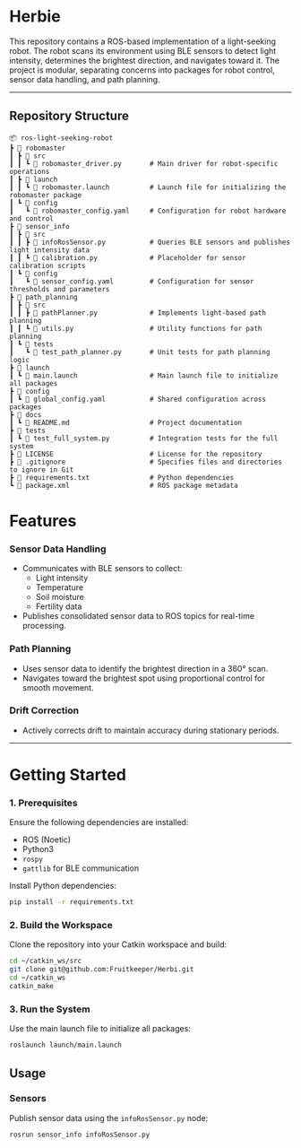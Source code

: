# **Herbie**

This repository contains a ROS-based implementation of a light-seeking robot. The robot scans its environment using BLE sensors to detect light intensity, determines the brightest direction, and navigates toward it. The project is modular, separating concerns into packages for robot control, sensor data handling, and path planning.

---

## **Repository Structure**

```plaintext
📦 ros-light-seeking-robot
┣ 📂 robomaster
┃ ┣ 📂 src
┃ ┃ ┗ 📜 robomaster_driver.py       # Main driver for robot-specific operations
┃ ┣ 📂 launch
┃ ┃ ┗ 📜 robomaster.launch          # Launch file for initializing the robomaster package
┃ ┗ 📂 config
┃   ┗ 📜 robomaster_config.yaml     # Configuration for robot hardware and control
┣ 📂 sensor_info
┃ ┣ 📂 src
┃ ┃ ┣ 📜 infoRosSensor.py           # Queries BLE sensors and publishes light intensity data
┃ ┃ ┗ 📜 calibration.py             # Placeholder for sensor calibration scripts
┃ ┗ 📂 config
┃   ┗ 📜 sensor_config.yaml         # Configuration for sensor thresholds and parameters
┣ 📂 path_planning
┃ ┣ 📂 src
┃ ┃ ┣ 📜 pathPlanner.py             # Implements light-based path planning
┃ ┃ ┗ 📜 utils.py                   # Utility functions for path planning
┃ ┗ 📂 tests
┃   ┗ 📜 test_path_planner.py       # Unit tests for path planning logic
┣ 📂 launch
┃ ┗ 📜 main.launch                  # Main launch file to initialize all packages
┣ 📂 config
┃ ┗ 📜 global_config.yaml           # Shared configuration across packages
┣ 📂 docs
┃ ┗ 📜 README.md                    # Project documentation
┣ 📂 tests
┃ ┗ 📜 test_full_system.py          # Integration tests for the full system
┣ 📜 LICENSE                        # License for the repository
┣ 📜 .gitignore                     # Specifies files and directories to ignore in Git
┣ 📜 requirements.txt               # Python dependencies
┗ 📜 package.xml                    # ROS package metadata

```

# **Features**

### Sensor Data Handling
- Communicates with BLE sensors to collect:
  - Light intensity
  - Temperature
  - Soil moisture
  - Fertility data
- Publishes consolidated sensor data to ROS topics for real-time processing.

### Path Planning
- Uses sensor data to identify the brightest direction in a 360° scan.
- Navigates toward the brightest spot using proportional control for smooth movement.

### Drift Correction
- Actively corrects drift to maintain accuracy during stationary periods.

---

# **Getting Started**

### 1. Prerequisites
Ensure the following dependencies are installed:
- ROS (Noetic)
- Python3
- `rospy`
- `gattlib` for BLE communication

Install Python dependencies:
```bash
pip install -r requirements.txt
```

### **2. Build the Workspace**

Clone the repository into your Catkin workspace and build:

```bash
cd ~/catkin_ws/src
git clone git@github.com:Fruitkeeper/Herbi.git
cd ~/catkin_ws
catkin_make
```
### **3. Run the System**

Use the main launch file to initialize all packages:

```bash
roslaunch launch/main.launch
```
## **Usage**

### **Sensors**
Publish sensor data using the `infoRosSensor.py` node:

```bash
rosrun sensor_info infoRosSensor.py
```



